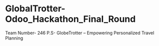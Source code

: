 # GlobalTrotter-Odoo_Hackathon_Final_Round
Team Number- 246
P.S-  GlobeTrotter – Empowering
 Personalized Travel Planning